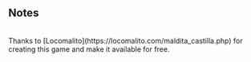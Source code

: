 ## Notes
<br/>
Thanks to [Locomalito](https://locomalito.com/maldita_castilla.php) for creating this game and make it available for free.
<br/>
